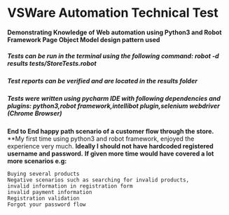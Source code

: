 # VSWare Automation Technical Test

**Demonstrating Knowledge of Web automation using Python3 and Robot Framework Page Object Model design pattern used**

##### Tests can be run in the terminal using the following command:  robot -d results tests/StoreTests.robot 
##### Test reports can be verified and are located in the results folder

##### Tests were written using pycharm IDE with following dependencies and plugins: python3,robot framework,intellibot plugin,selenium webdriver (Chrome Browser)

**End to End happy path scenario of a customer flow through the store.**
**My first time using python3 and robot framework, enjoyed the experience very much.
**Ideally I should not have hardcoded registered username and password.**
**If given more time would have covered a lot more scenarios e.g:**
```
Buying several products
Negative scenarios such as searching for invalid products, 
invalid information in registration form
invalid payment information
Registration validation
Forgot your password flow
```



